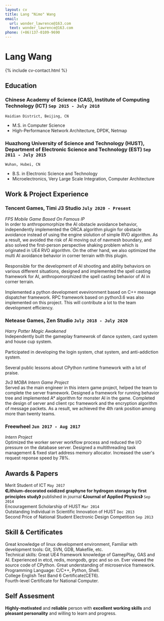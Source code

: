 ```yaml
---
layout: cv
title: Lang "Nimo" Wang
email:
  url: wonder_lawrence@163.com
  text: wonder_lawrence@163.com
phone: (+86)137-0109-9690
---
```


# Lang **Wang**

<!--
include contact information from the front matter
Supported arguments:
    - homepage: url, text
    - phone
    - email
-->

{% include cv-contact.html %}

## Education

### **Chinese Academy of Science (CAS), Institute of Computing Technology (ICT)** `Sep 2015 - July 2018`

```
Haidian District, Beijing, CN
```

- M.S. in Computer Science
- High-Performance Network Architecture, DPDK, Netmap

### **Huazhong University of Science and Technology (HUST), Department of Electronic Science and Technology (EST)** `Sep 2011 - July 2015`

```
Wuhan, Hubei, CN
```

- B.S. in Electronic Science and Technology
- Microelectronics, Very Large Scale Integration, Computer Architecture

## Work & Project Experience

### **Tencent Games, Timi J3 Studio** `July 2020 - Present`

_FPS Mobile Game Based On Famous IP_<br>
In order to anthropomorphize the AI obstacle avoidance behavior, independently implemented the ORCA algorithm plugin for obstacle avoidance instead of using the engine slolution of simple RVO algorithm. As a result, we avoided the risk of AI moving out of navmesh boundary, and also solved the first-person perspective shaking problem which is originated in UE4 RVO algorithm. On the other hand, we also optimized the multi AI avoidance behavior in corner terrain with this plugin.<br>  
Responsible for the development of AI shooting and ability behaviors on various different situations, designed and implemented the spell casting framework for AI, anthropomorphized the spell casting behavior of AI in corner terrain.<br>  
Implemented a python development evevironment based on C++ message dispatcher framework. RPC framework based on python3.6 was also implemented on this project. This will contribute a lot to the team development efficiency.<br>

### **Netease Games, Zen Studio** `July 2018 - July 2020`

_Harry Potter Magic Awakened_<br>
Independently built the gameplay framewrok of dance system, card system and house cup system.<br>  
Participated in developing the login system, chat system, and anti-addiction system.<br>  
Several public lessons about CPython runtime framework with a lot of praise.<br>  

_3v3 MOBA Intern Game Project_<br>
Served as the main engineer in this intern game project, helped the team to complete the server framework. Designed a framework for running behavior tree and implemented A* algorithm for monster AI in the game. Completed the design of server and client rpc framework and the encryption algorithm of message packets. As a result, we achieved the 4th rank position among more than twenty teams.<br>

### **Freewheel** `Jun 2017 - Aug 2017`

_Intern Project_<br>
Optimized the worker server workflow process and reduced the I/O pressure on the database server. Designed a multithreading task management & fixed start address memory allocator. Increased the user's request reponse speed by 78%.<br>


## Awards & Papers

Merit Student of ICT    `May 2017`<br>
**《Lithium-decorated oxidized graphyne for hydrogen storage by first principles study》** published in journal **《Journal of Applied Physics》**     `Sep 2014`<br>
Encouragement Scholarship of HUST    `Mar 2014`<br>
Outstanding Individual in Scientific Innovation of HUST    `Dec 2013`<br>
Second Price of National Student Electronic Design Competition    `Sep 2013`<br>


## Skill & Certificates

Great knowledge of linux development environment, Familiar with development tools: Git, SVN, GDB, Makefile, etc.<br>
Technical skills: Great UE4 framework knowledge of GamepPlay, GAS and AI. Experienced in etcd, redis, mongodb, grpc and so on. Ever viewed the source code of CPython. Great understanding of microservice framework.<br>
Programming Language: C/C++, Python, Shell.<br>
College English Test Band 6 Certificate(CET6).<br>
Fourth-level Certificate for National Computer.<br>


## Self Assesment

**Highly-motivated** and **reliable** person with **excellent working skills** and **pleasant personality** and willing to learn and progress.

<!-- ### Footer

Last updated: May 2022 -->
